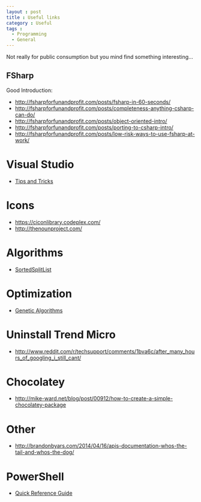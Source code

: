 ```yaml
---
layout : post
title : Useful links
category : Useful
tags :
  - Programming
  - General
---
```


Not really for public consumption but you mind find something interesting...

## FSharp

Good Introduction:

- http://fsharpforfunandprofit.com/posts/fsharp-in-60-seconds/
- http://fsharpforfunandprofit.com/posts/completeness-anything-csharp-can-do/
- http://fsharpforfunandprofit.com/posts/object-oriented-intro/
- http://fsharpforfunandprofit.com/posts/porting-to-csharp-intro/
- http://fsharpforfunandprofit.com/posts/low-risk-ways-to-use-fsharp-at-work/

# Visual Studio

- [Tips and Tricks](http://msdn.microsoft.com/en-us/library/vstudio/dn320181(v=vs.120).aspx)

# Icons

- https://ciconlibrary.codeplex.com/
- http://thenounproject.com/


# Algorithms
- [SortedSplitList](http://www.codeproject.com/Articles/610399/SortedSplitList-An-Indexing-Algorithm-in-Csharp)


# Optimization

- [Genetic Algorithms](http://www.codeproject.com/Articles/710644/Genetic-Algorithms-Implementation)

# Uninstall Trend Micro

- http://www.reddit.com/r/techsupport/comments/1bva6c/after_many_hours_of_googling_i_still_cant/

# Chocolatey

- http://mike-ward.net/blog/post/00912/how-to-create-a-simple-chocolatey-package

# Other

- http://brandonbyars.com/2014/04/16/apis-documentation-whos-the-tail-and-whos-the-dog/

# PowerShell

- [Quick Reference Guide](http://www.microsoft.com/en-us/download/details.aspx?id=42554)